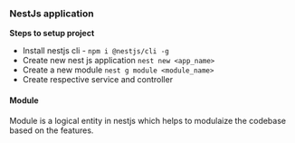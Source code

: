 ### NestJs application

**Steps to setup project**

- Install nestjs cli - `npm i @nestjs/cli -g`
- Create new nest js application `nest new <app_name>`
- Create a new module `nest g module <module_name>`
- Create respective service and controller

#### Module

Module is a logical entity in nestjs which helps to modulaize the codebase based on the features.
